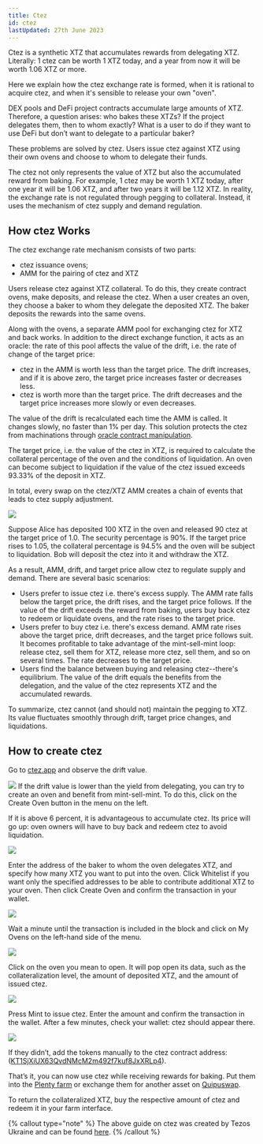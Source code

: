 ```yaml
---
title: Ctez
id: ctez
lastUpdated: 27th June 2023
---
```


Ctez is a synthetic XTZ that accumulates rewards from delegating XTZ. Literally: 1 ctez can be worth 1 XTZ today, and a year from now it will be worth 1.06 XTZ or more.

Here we explain how the ctez exchange rate is formed, when it is rational to acquire ctez, and when it's sensible to release your own "oven".

DEX pools and DeFi project contracts accumulate large amounts of XTZ. Therefore, a question arises: who bakes these XTZs? If the project delegates them, then to whom exactly? What is a user to do if they want to use DeFi but don’t want to delegate to a particular baker?

These problems are solved by ctez. Users issue ctez against XTZ using their own ovens and choose to whom to delegate their funds.

The ctez not only represents the value of XTZ but also the accumulated reward from baking. For example, 1 ctez may be worth 1 XTZ today, after one year it will be 1.06 XTZ, and after two years it will be 1.12 XTZ. In reality, the exchange rate is not regulated through pegging to collateral. Instead, it uses the mechanism of ctez supply and demand regulation.

## How ctez Works

The ctez exchange rate mechanism consists of two parts:

*   ctez issuance ovens;
*   AMM for the pairing of ctez and XTZ

Users release ctez against XTZ collateral. To do this, they create contract ovens, make deposits, and release the ctez. When a user creates an oven, they choose a baker to whom they delegate the deposited XTZ. The baker deposits the rewards into the same ovens.

Along with the ovens, a separate AMM pool for exchanging ctez for XTZ and back works. In addition to the direct exchange function, it acts as an oracle: the rate of this pool affects the value of the drift, i.e. the rate of change of the target price:

*   ctez in the AMM is worth less than the target price. The drift increases, and if it is above zero, the target price increases faster or decreases less.
*   ctez is worth more than the target price. The drift decreases and the target price increases more slowly or even decreases.

The value of the drift is recalculated each time the AMM is called. It changes slowly, no faster than 1% per day. This solution protects the ctez from machinations through [oracle contract manipulation](https://medium.com/bandprotocol/why-defi-needs-real-oracles-beyond-dex-9c80cf192883).

The target price, i.e. the value of the ctez in XTZ, is required to calculate the collateral percentage of the oven and the conditions of liquidation. An oven can become subject to liquidation if the value of the ctez issued exceeds 93.33% of the deposit in XTZ.

In total, every swap on the ctez/XTZ AMM creates a chain of events that leads to ctez supply adjustment.

![](/developers/docs/images/ctez-diagram.png)

Suppose Alice has deposited 100 XTZ in the oven and released 90 ctez at the target price of 1.0. The security percentage is 90%. If the target price rises to 1.05, the collateral percentage is 94.5% and the oven will be subject to liquidation. Bob will deposit the ctez into it and withdraw the XTZ.

As a result, AMM, drift, and target price allow ctez to regulate supply and demand. There are several basic scenarios:

*   Users prefer to issue ctez i.e. there's excess supply. The AMM rate falls below the target price, the drift rises, and the target price follows. If the value of the drift exceeds the reward from baking, users buy back ctez to redeem or liquidate ovens, and the rate rises to the target price.
*   Users prefer to buy ctez i.e. there's excess demand. AMM rate rises above the target price, drift decreases, and the target price follows suit. It becomes profitable to take advantage of the mint-sell-mint loop: release ctez, sell them for XTZ, release more ctez, sell them, and so on several times. The rate decreases to the target price.
*   Users find the balance between buying and releasing ctez--there's equilibrium. The value of the drift equals the benefits from the delegation, and the value of the ctez represents XTZ and the accumulated rewards.

To summarize, ctez cannot (and should not) maintain the pegging to XTZ. Its value fluctuates smoothly through drift, target price changes, and liquidations.

## How to create ctez

Go to [ctez.app](https://ctez.app/) and observe the drift value.

![](/developers/docs/images/ctez6.png)
If the drift value is lower than the yield from delegating, you can try to create an oven and benefit from mint-sell-mint. To do this, click on the Create Oven button in the menu on the left.

If it is above 6 percent, it is advantageous to accumulate ctez. Its price will go up: oven owners will have to buy back and redeem ctez to avoid liquidation.

![](/developers/docs/images/ctez1.png)

Enter the address of the baker to whom the oven delegates XTZ, and specify how many XTZ you want to put into the oven. Click Whitelist if you want only the specified addresses to be able to contribute additional XTZ to your oven. Then click Create Oven and confirm the transaction in your wallet.

![](/developers/docs/images/ctez2.png)

Wait a minute until the transaction is included in the block and click on My Ovens on the left-hand side of the menu.

![](/developers/docs/images/ctez3.png)

Click on the oven you mean to open. It will pop open its data, such as the collateralization level, the amount of deposited XTZ, and the amount of issued ctez.

![](/developers/docs/images/ctez4.png)

Press Mint to issue ctez. Enter the amount and confirm the transaction in the wallet. After a few minutes, check your wallet: ctez should appear there.

![](/developers/docs/images/ctez5.png)


If they didn’t, add the tokens manually to the ctez contract address: ([KT1SjXiUX63QvdNMcM2m492f7kuf8JxXRLp4](https://tzkt.io/KT1SjXiUX63QvdNMcM2m492f7kuf8JxXRLp4/operations/)).

That’s it, you can now use ctez while receiving rewards for baking. Put them into the [Plenty farm](https://www.plentydefi.com/farms) or exchange them for another asset on [Quipuswap](https://quipuswap.com/swap/KT1SjXiUX63QvdNMcM2m492f7kuf8JxXRLp4-KT193D4vozYnhGJQVtw7CoxxqphqUEEwK6Vb_0).

To return the collateralized XTZ, buy the respective amount of ctez and redeem it in your farm interface.

{% callout type="note" %}
The above guide on ctez was created by Tezos Ukraine and can be found [here](https://tezos.org.ua/en/blog/guide-to-ctez).
{% /callout %}
